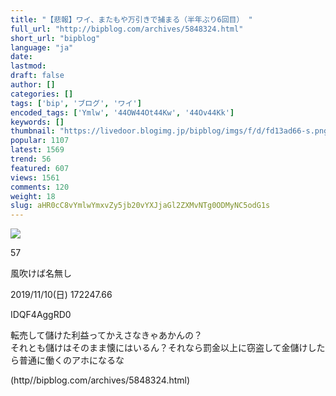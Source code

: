 ```yaml
---
title: "【悲報】ワイ、またもや万引きで捕まる（半年ぶり6回目） "
full_url: "http://bipblog.com/archives/5848324.html"
short_url: "bipblog"
language: "ja"
date: 
lastmod: 
draft: false
author: []
categories: []
tags: ['bip', 'ブログ', 'ワイ']
encoded_tags: ['Ymlw', '44OW44Ot44Kw', '44Ov44Kk']
keywords: []
thumbnail: "https://livedoor.blogimg.jp/bipblog/imgs/f/d/fd13ad66-s.png"
popular: 1107
latest: 1569
trend: 56
featured: 607
views: 1561
comments: 120
weight: 18
slug: aHR0cC8vYmlwYmxvZy5jb20vYXJjaGl2ZXMvNTg0ODMyNC5odG1s
---
```


![](https://livedoor.blogimg.jp/bipblog/imgs/f/d/fd13ad66-s.png)

<div><p class='ent_header' id='res_57'><p class='ent_num'>57</p> <p class='ent_name'>風吹けば名無し</p> <p class='ent_data'>2019/11/10(日) 172247.66</p> <p class='ent_id'>IDQF4AggRD0</p></p><p class='ent_body_p ent_kyocho '> 転売して儲けた利益ってかえさなきゃあかんの？<br> それとも儲けはそのまま懐にはいるん？それなら罰金以上に窃盗して金儲けしたら普通に働くのアホになるな </p></div>

(http//bipblog.com/archives/5848324.html)
